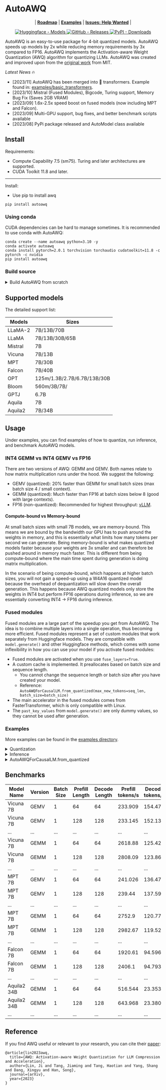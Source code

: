 # AutoAWQ

<p align="center">
| <a href="https://github.com/casper-hansen/AutoAWQ/issues/32"><b>Roadmap</b></a> | <a href="https://github.com/casper-hansen/AutoAWQ/tree/main/examples"><b>Examples</b></a> | <a href="https://github.com/casper-hansen/AutoAWQ/issues?q=is%3Aopen+is%3Aissue+label%3A%22help+wanted%22"><b>Issues: Help Wanted</b></a> |

</p>
<p align="center">
    <a href="https://huggingface.co/models?search=awq">
        <img alt="Huggingface - Models" src="https://img.shields.io/badge/🤗_600+_models_available-8A2BE2">
    </a>
    <a href="https://github.com/casper-hansen/AutoAWQ/releases">
        <img alt="GitHub - Releases" src="https://img.shields.io/github/release/casper-hansen/AutoAWQ.svg">
    </a>
    <a href="https://pypi.org/project/autoawq/">
        <img alt="PyPI - Downloads" src="https://static.pepy.tech/badge/autoawq/month">
    </a>
</p>

AutoAWQ is an easy-to-use package for 4-bit quantized models. AutoAWQ speeds up models by 2x while reducing memory requirements by 3x compared to FP16. AutoAWQ implements the Activation-aware Weight Quantization (AWQ) algorithm for quantizing LLMs.  AutoAWQ was created and improved upon from the [original work](https://github.com/mit-han-lab/llm-awq) from MIT.

*Latest News* 🔥
- [2023/11] AutoAWQ has been merged into 🤗 transformers. Example found in: [examples/basic_transformers](examples/basic_transformers.py).
- [2023/10] Mistral (Fused Modules), Bigcode, Turing support, Memory Bug Fix (Saves 2GB VRAM)
- [2023/09] 1.6x-2.5x speed boost on fused models (now including MPT and Falcon).
- [2023/09] Multi-GPU support, bug fixes, and better benchmark scripts available
- [2023/08] PyPi package released and AutoModel class available

## Install

Requirements: 
- Compute Capability 7.5 (sm75). Turing and later architectures are supported.
- CUDA Toolkit 11.8 and later.

---

Install:
- Use pip to install awq

```
pip install autoawq
```

### Using conda

CUDA dependencies can be hard to manage sometimes. It is recommended to use conda with AutoAWQ:

```
conda create --name autoawq python=3.10 -y
conda activate autoawq
conda install pytorch=2.0.1 torchvision torchaudio cudatoolkit=11.8 -c pytorch -c nvidia
pip install autoawq
```

### Build source

<details>

<summary>Build AutoAWQ from scratch</summary>

Build time can take 10 minutes. Download your model while you install AutoAWQ.

```
git clone https://github.com/casper-hansen/AutoAWQ
cd AutoAWQ
pip install -e .
```

</details>

## Supported models

The detailed support list:

| Models   | Sizes                       |
| ---------| ----------------------------|
| LLaMA-2  | 7B/13B/70B                  |
| LLaMA    | 7B/13B/30B/65B              |
| Mistral  | 7B                          |
| Vicuna   | 7B/13B                      |
| MPT      | 7B/30B                      |
| Falcon   | 7B/40B                      |
| OPT      | 125m/1.3B/2.7B/6.7B/13B/30B |
| Bloom    | 560m/3B/7B/                 |
| GPTJ     | 6.7B                        |
| Aquila   | 7B                          |
| Aquila2  | 7B/34B                      |

## Usage

Under examples, you can find examples of how to quantize, run inference, and benchmark AutoAWQ models.

### INT4 GEMM vs INT4 GEMV vs FP16

There are two versions of AWQ: GEMM and GEMV. Both names relate to how matrix multiplication runs under the hood. We suggest the following:

- GEMV (quantized): 20% faster than GEMM for small batch sizes (max batch size 4 / small context).
- GEMM (quantized): Much faster than FP16 at batch sizes below 8 (good with large contexts).
- FP16 (non-quantized): Recommended for highest throughput: [vLLM](https://github.com/vllm-project/vllm).

#### Compute-bound vs Memory-bound

At small batch sizes with small 7B models, we are memory-bound. This means we are bound by the bandwidth our GPU has to push around the weights in memory, and this is essentially what limits how many tokens per second we can generate. Being memory-bound is what makes quantized models faster because your weights are 3x smaller and can therefore be pushed around in memory much faster. This is different from being compute-bound where the main time spent during generation is doing matrix multiplication. 

In the scenario of being compute-bound, which happens at higher batch sizes, you will not gain a speed-up using a W4A16 quantized model because the overhead of dequantization will slow down the overall generation. This happens because AWQ quantized models only store the weights in INT4 but perform FP16 operations during inference, so we are essentially converting INT4 -> FP16 during inference.

### Fused modules

Fused modules are a large part of the speedup you get from AutoAWQ. The idea is to combine multiple layers into a single operation, thus becoming more efficient. Fused modules represent a set of custom modules that work separately from Huggingface models. They are compatible with `model.generate()` and other Huggingface methods, which comes with some inflexibility in how you can use your model if you activate fused modules:

- Fused modules are activated when you use `fuse_layers=True`.
- A custom cache is implemented. It preallocates based on batch size and sequence length.
    - You cannot change the sequence length or batch size after you have created your model.
    - Reference: `AutoAWQForCausalLM.from_quantized(max_new_tokens=seq_len, batch_size=batch_size)`
- The main accelerator in the fused modules comes from FasterTransformer, which is only compatible with Linux.
- The `past_key_values` from `model.generate()` are only dummy values, so they cannot be used after generation.

### Examples

More examples can be found in the [examples directory](examples).

<details>

<summary>Quantization</summary>

Expect this to take 10-15 minutes on smaller 7B models, and around 1 hour for 70B models.

```python
from awq import AutoAWQForCausalLM
from transformers import AutoTokenizer

model_path = 'lmsys/vicuna-7b-v1.5'
quant_path = 'vicuna-7b-v1.5-awq'
quant_config = { "zero_point": True, "q_group_size": 128, "w_bit": 4, "version": "GEMM" }

# Load model
model = AutoAWQForCausalLM.from_pretrained(model_path)
tokenizer = AutoTokenizer.from_pretrained(model_path, trust_remote_code=True)

# Quantize
model.quantize(tokenizer, quant_config=quant_config)

# Save quantized model
model.save_quantized(quant_path)
tokenizer.save_pretrained(quant_path)
```

</details>

<details>

<summary>Inference</summary>

```python
from awq import AutoAWQForCausalLM
from transformers import AutoTokenizer, TextStreamer

quant_path = "casperhansen/vicuna-7b-v1.5-awq"

# Load model
model = AutoAWQForCausalLM.from_quantized(quant_path, fuse_layers=True)
tokenizer = AutoTokenizer.from_pretrained(quant_path, trust_remote_code=True)
streamer = TextStreamer(tokenizer, skip_special_tokens=True)

# Convert prompt to tokens
prompt_template = """\
A chat between a curious user and an artificial intelligence assistant. The assistant gives helpful, detailed, and polite answers to the user's questions.

USER: {prompt}
ASSISTANT:"""

tokens = tokenizer(
    prompt_template.format(prompt="How are you today?"), 
    return_tensors='pt'
).input_ids.cuda()

# Generate output
generation_output = model.generate(
    tokens, 
    streamer=streamer,
    max_new_tokens=512
)
```

</details>

<details>

<summary>AutoAWQForCausalLM.from_quantized</summary>

- `quant_path`: Path to folder containing model files.
- `quant_filename`: The filename to model weights or `index.json` file.
- `max_new_tokens`: The max sequence length, used to allocate kv-cache for fused models.
- `fuse_layers`: Whether or not to use fused layers.
- `batch_size`: The batch size to initialize the AWQ model with.

</details>

## Benchmarks

| Model Name    | Version | Batch Size | Prefill Length | Decode Length | Prefill tokens/s | Decode tokens/s | Memory (VRAM)    |
|---------------|---------|------------|----------------|---------------|------------------|-----------------|------------------|
| Vicuna 7B     | GEMV    | 1          | 64             | 64            | 233.909          | 154.475         | 4.66 GB (19.68%) |
| Vicuna 7B     | GEMV    | 1          | 128            | 128           | 233.145          | 152.133         | 4.66 GB (19.68%) |
| ...           | ...     | ...        | ...            | ...           | ...              | ...             | ...              |
| Vicuna 7B     | GEMM    | 1          | 64             | 64            | 2618.88          | 125.428         | 4.57 GB (19.31%) |
| Vicuna 7B     | GEMM    | 1          | 128            | 128           | 2808.09          | 123.865         | 4.61 GB (19.44%) |
| ...           | ...     | ...        | ...            | ...           | ...              | ...             | ...              |
| MPT 7B        | GEMV    | 1          | 64             | 64            | 241.026          | 136.476         | 3.67 GB (15.48%) |
| MPT 7B        | GEMV    | 1          | 128            | 128           | 239.44           | 137.599         | 3.70 GB (15.61%) |
| ...           | ...     | ...        | ...            | ...           | ...              | ...             | ...              |
| MPT 7B        | GEMM    | 1          | 64             | 64            | 2752.9           | 120.772         | 3.67 GB (15.48%) |
| MPT 7B        | GEMM    | 1          | 128            | 128           | 2982.67          | 119.52          | 3.70 GB (15.61%) |
| ...           | ...     | ...        | ...            | ...           | ...              | ...             | ...              |
| Falcon 7B     | GEMM    | 1          | 64             | 64            | 1920.61          | 94.5963         | 4.48 GB (18.92%) |
| Falcon 7B     | GEMM    | 1          | 128            | 128           | 2406.1           | 94.793          | 4.48 GB (18.92%) |
| ...           | ...     | ...        | ...            | ...           | ...              | ...             | ...              |
| Aquila2 34B   | GEMM    | 1          | 64             | 64            | 516.544          | 23.3536         | 18.26 GB (46.12%)|
| Aquila2 34B   | GEMM    | 1          | 128            | 128           | 643.968          | 23.3803         | 18.26 GB (46.12%)|
| ...           | ...     | ...        | ...            | ...           | ...              | ...             | ...              |

## Reference

If you find AWQ useful or relevant to your research, you can cite their [paper](https://arxiv.org/abs/2306.00978):

```
@article{lin2023awq,
  title={AWQ: Activation-aware Weight Quantization for LLM Compression and Acceleration},
  author={Lin, Ji and Tang, Jiaming and Tang, Haotian and Yang, Shang and Dang, Xingyu and Han, Song},
  journal={arXiv},
  year={2023}
}
```
